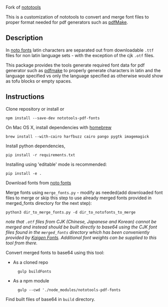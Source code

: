 Fork of [nototools](https://github.com/googlefonts/nototools) 

This is a customization of nototools to convert and merge font files to proper format needed for pdf generators such as [pdfMake](https://github.com/bpampuch/pdfmake).

## Description
In [noto fonts](https://www.google.com/get/noto/) latin characters are separated out from downloadable `.ttf` files for non latin language sets - with the exception of the cjk `.otf` files. 

This package provides the tools generate required font data for pdf generator such as [pdfmake](https://github.com/bpampuch/pdfmake) to properly generate characters in latin and the language specified vs only the language specified as otherwise would show as tofu blocks or empty spaces.

## Instructions
Clone repository or install or 
    
    npm install --save-dev nototools-pdf-fonts

On Mac OS X, install dependencies with [homebrew](https://brew.sh)
 
    brew install --with-cairo harfbuzz cairo pango pygtk imagemagick

Install python dependencies,

    pip install -r requirements.txt

Installing using 'editable' mode is recommended:

    pip install -e .

Download fonts from [noto fonts](https://www.google.com/get/noto/)

Merge fonts using `merge_fonts.py` - modify as needed(add downloaded font files to merge or skip this step to use already merged fonts provided in merged_fonts directory for the next step): 
    
    python3 dir_to_merge_fonts.py -d dir_to_notofonts_to_merge

*note that `.otf` files from CJK (Chinese, Japanese and Korean) cannot be merged and instead should be built directly to base64 using the CJK font files found in the `merged_fonts` directory which has been conveniently provided by [Kaigen Fonts](https://github.com/m13253/kaigen-fonts). Additional font weights can be supplied to this tool from there.*

Convert merged fonts to base64 using this tool: 
- As a cloned repo

        gulp buildFonts 
 
- As a npm module

        gulp --cwd './node_modules/nototools-pdf-fonts

Find built files of base64 in `build` directory. 
